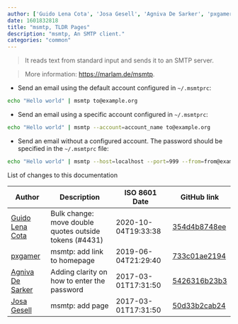 ```yaml
---
author: ['Guido Lena Cota', 'Josa Gesell', 'Agniva De Sarker', 'pxgamer']
date: 1601832818
title: "msmtp, TLDR Pages"
description: "msmtp, An SMTP client."
categories: "common"
---
```

> It reads text from standard input and sends it to an SMTP server.

> More information: <https://marlam.de/msmtp>.

- Send an email using the default account configured in `~/.msmtprc`:

```bash
echo "Hello world" | msmtp to@example.org
```

- Send an email using a specific account configured in `~/.msmtprc`:

```bash
echo "Hello world" | msmtp --account=account_name to@example.org
```

- Send an email without a configured account. The password should be specified in the `~/.msmtprc` file:

```bash
echo "Hello world" | msmtp --host=localhost --port=999 --from=from@example.org to@example.org
```
List of changes to this documentation


Author | Description | ISO 8601 Date | GitHub link
------|-----|-----|-----
[Guido Lena Cota](mailto:guido.lenacota@kreuzwerker.de) | Bulk change: move double quotes outside tokens (#4431) | 2020-10-04T19:33:38 | [354d4b8748ee](https://github.com/tldr-pages/tldr/commit/354d4b8748ee58813dd6830ced7c3b11067255d7)
[pxgamer](mailto:owzie123@gmail.com) | msmtp: add link to homepage | 2019-06-04T21:29:40 | [733c01ae2194](https://github.com/tldr-pages/tldr/commit/733c01ae21944d915545fe4c6dd61b94c465abfe)
[Agniva De Sarker](mailto:agnivade@yahoo.co.in) | Adding clarity on how to enter the password | 2017-03-01T17:31:50 | [5426316b23b3](https://github.com/tldr-pages/tldr/commit/5426316b23b3602d76b3e3cd567a9d8862a31ef7)
[Josa Gesell](mailto:josa@gesell.me) | msmtp: add page | 2017-03-01T17:31:50 | [50d33b2cab24](https://github.com/tldr-pages/tldr/commit/50d33b2cab24b6b26db600d965c59f9c530581a1)

